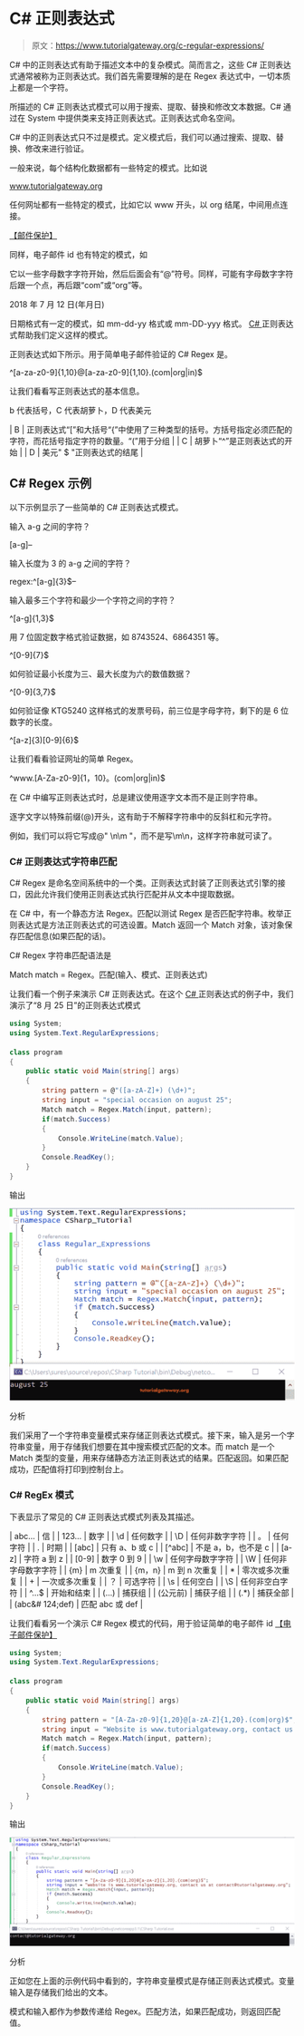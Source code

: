 # C# 正则表达式

> 原文：<https://www.tutorialgateway.org/c-regular-expressions/>

C# 中的正则表达式有助于描述文本中的复杂模式。简而言之，这些 C# 正则表达式通常被称为正则表达式。我们首先需要理解的是在 Regex 表达式中，一切本质上都是一个字符。

所描述的 C# 正则表达式模式可以用于搜索、提取、替换和修改文本数据。C# 通过在 System 中提供类来支持正则表达式。正则表达式命名空间。

C# 中的正则表达式只不过是模式。定义模式后，我们可以通过搜索、提取、替换、修改来进行验证。

一般来说，每个结构化数据都有一些特定的模式。比如说

www.tutorialgateway.org

任何网址都有一些特定的模式，比如它以 www 开头，以 org 结尾，中间用点连接。

[【邮件保护】](/cdn-cgi/l/email-protection)

同样，电子邮件 id 也有特定的模式，如

它以一些字母数字字符开始，然后后面会有“@”符号。同样，可能有字母数字字符后跟一个点，再后跟“com”或“org”等。

2018 年 7 月 12 日(年月日)

日期格式有一定的模式，如 mm-dd-yy 格式或 mm-DD-yyy 格式。 [C# ](https://www.tutorialgateway.org/csharp-tutorial/) 正则表达式帮助我们定义这样的模式。

正则表达式如下所示。用于简单电子邮件验证的 C# Regex 是。

^[a-za-z0-9]{1,10}@[a-za-z0-9]{1,10}.(com|org|in)$

让我们看看写正则表达式的基本信息。

b 代表括号，C 代表胡萝卜，D 代表美元

| B | 正则表达式“[”和大括号“{”中使用了三种类型的括号。方括号指定必须匹配的字符，而花括号指定字符的数量。“(”用于分组 |
| C | 胡萝卜“^”是正则表达式的开始 |
| D | 美元" $ "正则表达式的结尾 |

## C# Regex 示例

以下示例显示了一些简单的 C# 正则表达式模式。

输入 a-g 之间的字符？

[a-g]–

输入长度为 3 的 a-g 之间的字符？

regex:^[a-g]{3}$–

输入最多三个字符和最少一个字符之间的字符？

^[a-g]{1,3}$

用 7 位固定数字格式验证数据，如 8743524、6864351 等。

^[0-9]{7}$

如何验证最小长度为三、最大长度为六的数值数据？

^[0-9]{3,7}$

如何验证像 KTG5240 这样格式的发票号码，前三位是字母字符，剩下的是 6 位数字的长度。

^[a-z]{3)[0-9]{6}$

让我们看看验证网址的简单 Regex。

^www.[A-Za-z0-9]{1，10}。(com|org|in)$

在 C# 中编写正则表达式时，总是建议使用逐字文本而不是正则字符串。

逐字文字以特殊前缀(@)开头，这有助于不解释字符串中的反斜杠和元字符。

例如，我们可以将它写成@" \n\m "，而不是写\\m\\n，这样字符串就可读了。

### C# 正则表达式字符串匹配

C# Regex 是命名空间系统中的一个类。正则表达式封装了正则表达式引擎的接口，因此允许我们使用正则表达式执行匹配并从文本中提取数据。

在 C# 中，有一个静态方法 Regex。匹配以测试 Regex 是否匹配字符串。枚举正则表达式是方法正则表达式的可选设置。Match 返回一个 Match 对象，该对象保存匹配信息(如果匹配的话)。

C# Regex 字符串匹配语法是

Match match = Regex。匹配(输入、模式、正则表达式)

让我们看一个例子来演示 C# 正则表达式。在这个 [C# ](https://www.tutorialgateway.org/csharp-tutorial/) 正则表达式的例子中，我们演示了“8 月 25 日”的正则表达式模式

```cs
using System;
using System.Text.RegularExpressions;

class program
{
    public static void Main(string[] args)
    {
        string pattern = @"([a-zA-Z]+) (\d+)";
        string input = "special occasion on august 25";
        Match match = Regex.Match(input, pattern);
        if(match.Success)
        {
            Console.WriteLine(match.Value);
        }
        Console.ReadKey();
    }
}
```

输出

![C# Regex Example 1](img/afdf9857886f4c47e46354b74239175c.png)

分析

我们采用了一个字符串变量模式来存储正则表达式模式。接下来，输入是另一个字符串变量，用于存储我们想要在其中搜索模式匹配的文本。而 match 是一个 Match 类型的变量，用来存储静态方法正则表达式的结果。匹配返回。如果匹配成功，匹配值将打印到控制台上。

### C# RegEx 模式

下表显示了常见的 C# 正则表达式模式列表及其描述。

| abc… | 信 |
| 123… | 数字 |
| \d | 任何数字 |
| \D | 任何非数字字符 |
| 。 | 任何字符 |
| \. | 时期 |
| [abc] | 只有 a、b 或 c |
| [^abc] | 不是 a，b，也不是 c |
| [a-z] | 字符 a 到 z |
| [0-9] | 数字 0 到 9 |
| \w | 任何字母数字字符 |
| \W | 任何非字母数字字符 |
| {m} | m 次重复 |
| {m，n} | m 到 n 次重复 |
| * | 零次或多次重复 |
| + | 一次或多次重复 |
| ？ | 可选字符 |
| \s | 任何空白 |
| \S | 任何非空白字符 |
| ^…$ | 开始和结束 |
| (…) | 捕获组 |
| (公元前) | 捕获子组 |
| (.*) | 捕获全部 |
| (abc&# 124;def) | 匹配 abc 或 def |

让我们看看另一个演示 C# Regex 模式的代码，用于验证简单的电子邮件 id [【电子邮件保护】](/cdn-cgi/l/email-protection)

```cs
using System;
using System.Text.RegularExpressions;

class program
{
    public static void Main(string[] args)
    {
        string pattern = "[A-Za-z0-9]{1,20}@[a-zA-Z]{1,20}.(com|org)$";
        string input = "Website is www.tutorialgateway.org, contact us at [email protected]";
        Match match = Regex.Match(input, pattern);
        if(match.Success)
        {
            Console.WriteLine(match.Value);
        }
        Console.ReadKey();
    }
}
```

输出

![C# Regular expressions Example 2](img/edcdafda4138811c9fe771f6ef20436e.png)

分析

正如您在上面的示例代码中看到的，字符串变量模式是存储正则表达式模式。变量输入是存储我们给出的文本。

模式和输入都作为参数传递给 Regex。匹配方法，如果匹配成功，则返回匹配值。
